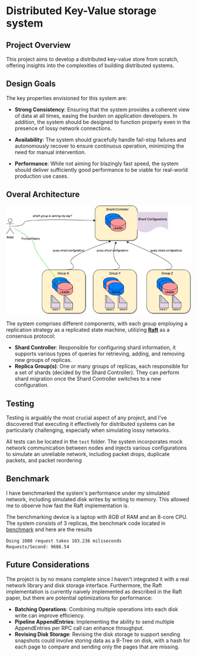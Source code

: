 # Distributed Key-Value storage system

## Project Overview

This project aims to develop a distributed key-value store from scratch, offering insights into the complexities of building distributed systems.

## Design Goals

The key properties envisioned for this system are:

- **Strong Consistency**: Ensuring that the system provides a coherent view of data at all times, easing the burden on application developers. 
In addition, the system should be designed to function properly even in the presence of lossy network connections.

- **Availability**: The system should gracefully handle fail-stop failures and autonomously recover to ensure continuous operation, minimizing the need for manual intervention.

- **Performance**: While not aiming for blazingly fast speed, the system should deliver sufficiently good performance to be viable for real-world production use cases.

## Overal Architecture
![Overal Architecture](docs/img/overal.jpg)

The system comprises different components, with each group employing a replication strategy as a replicated state machine, utilizing [**Raft**](https://raft.github.io/) as a consensus protocol:
- **Shard Controller**: Responsible for configuring shard information, it supports various types of queries for retrieving, adding, and removing new groups of replicas.
- **Replica Group(s)**: One or many groups of replicas, each responsible for a set of shards (decided by the Shard Controller). They can perform shard migration once the Shard Controller switches to a new configuration.

## Testing 
Testing is arguably the most crucial aspect of any project, and I've discovered that executing it effectively for distributed systems can be particularly challenging, especially when simulating lossy networks.

All tests can be located in the `test` folder. The system incorporates mock network communication between nodes and injects various configurations to simulate an unreliable network, including packet drops, duplicate packets, and packet reordering

## Benchmark
I have benchmarked the system's performance under my simulated network, including simulated disk writes by writing to memory. This allowed me to observe how fast the Raft implementation is.

The benchmarking device is a laptop with 8GB of RAM and an 8-core CPU. The system consists of 3 replicas, the benchmark code located in [benchmark](test/raft/log_test.cpp) and here are the results
```angular2html
Doing 1000 request takes 103.236 miliseconds
Requests/Second: 9686.54
```

## Future Considerations

The project is by no means complete since I haven't integrated it with a real network library and disk storage interface. Furthermore, the Raft implementation is currently naively implemented as described in the Raft paper, but there are potential optimizations for performance:

- **Batching Operations**: Combining multiple operations into each disk write can improve efficiency.
- **Pipeline AppendEntries**: Implementing the ability to send multiple AppendEntries per RPC call can enhance throughput.
- **Revising Disk Storage**: Revising the disk storage to support sending snapshots could involve storing data as a B-Tree on disk, with a hash for each page to compare and sending only the pages that are missing.
